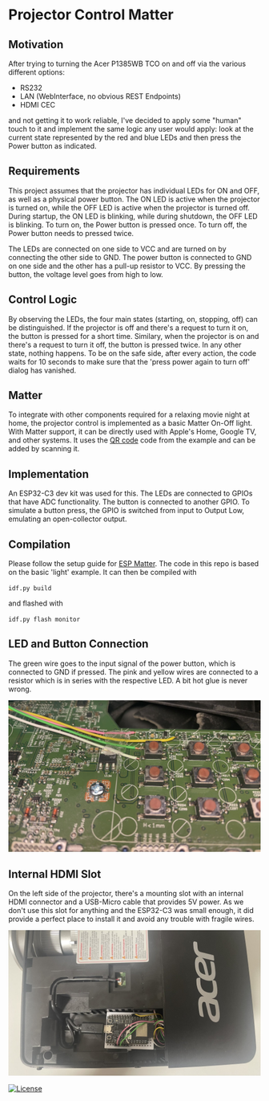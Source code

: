 # Projector Control Matter

## Motivation

After trying to turning the Acer P1385WB TCO on and off via the various different options:

- RS232
- LAN (WebInterface, no obvious REST Endpoints)
- HDMI CEC

and not getting it to work reliable, I've decided to apply some "human" touch to it and implement the same logic any user would apply: look at the current state represented by the red and blue LEDs and then press the Power button as indicated.

## Requirements

This project assumes that the projector has individual LEDs for ON and OFF, as well as a physical power button. 
The ON LED is active when the projector is turned on, while the OFF LED is active when the projector is turned off.
During startup, the ON LED is blinking, while during shutdown, the OFF LED is blinking. 
To turn on, the Power button is pressed once. To turn off, the Power button needs to pressed twice.

The LEDs are connected on one side to VCC and are turned on by connecting the other side to GND.
The power button is connected to GND on one side and the other has a pull-up resistor to VCC.
By pressing the button, the voltage level goes from high to low.


## Control Logic

By observing the LEDs, the four main states (starting, on, stopping, off) can be distinguished. If the projector is off and there's a request to turn it on, the button is pressed for a short time. Similary, when the projector is on and there's a request to turn it off, the button is pressed twice. In any other state, nothing happens.
To be on the safe side, after every action, the code waits for 10 seconds to make sure that the 'press power again to turn off' dialog has vanished.

## Matter

To integrate with other components required for a relaxing movie night at home, the projector control is implemented as a basic Matter On-Off light. With Matter support, it can be directly used with Apple's Home, Google TV, and other systems. It uses the [QR code](https://project-chip.github.io/connectedhomeip/qrcode.html?data=MT:Y.K9042C00KA0648G00) code from the example and can be added by scanning it.

## Implementation

An ESP32-C3 dev kit was used for this. The LEDs are connected to GPIOs that have ADC functionality. The button is connected to another GPIO. To simulate a button press, the GPIO is switched from input to Output Low, emulating an open-collector output.


## Compilation

Please follow the setup guide for [ESP Matter](https://docs.espressif.com/projects/esp-matter/en/latest/esp32/introduction.html). The code in this repo is based on the basic 'light' example. It can then be compiled with

`idf.py build` 

and flashed with

`idf.py flash monitor`

## LED and Button Connection

The green wire goes to the input signal of the power button, which is connected to GND if pressed.
The pink and yellow wires are connected to a resistor which is in series with the respective LED.
A bit hot glue is never wrong.

![GPIOs to LEDs and Power button](gpio_leds_button.jpg)

## Internal HDMI Slot

On the left side of the projector, there's a mounting slot with an internal HDMI connector and a USB-Micro cable that provides 5V power. As we don't use this slot for anything and the ESP32-C3 was small enough, it did provide a perfect place to install it and avoid any trouble with fragile wires.

![Internal HDMI Slot](internal-hdmi-slot.jpg)

[![License](https://img.shields.io/badge/License-BSD%203--Clause-blue.svg)](https://opensource.org/licenses/BSD-3-Clause)
